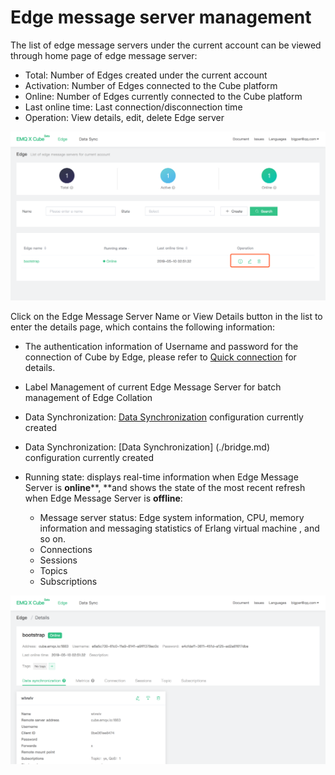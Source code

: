 # Edge message server management

The  list of edge message servers under the current account  can be viewed through home page of edge message server:

- Total: Number of Edges created under the current account
- Activation: Number of Edges connected to the Cube platform
- Online: Number of Edges currently connected to the Cube platform
- Last online time: Last connection/disconnection time
- Operation: View details, edit, delete Edge server

![image-20190510105346663](../_images/image-20190510105346663.png)



Click on the Edge Message Server Name or View Details button in the list to enter the details page, which contains the following information:

- The authentication information of Username and password for the connection of Cube by Edge, please refer to [Quick connection](./connect_strom.md) for details.
- Label Management of current Edge Message Server  for batch management of Edge Collation
- Data Synchronization: [Data Synchronization](./bridge.md) configuration currently created

- Data Synchronization: [Data Synchronization] (./bridge.md) configuration currently created
- Running state:  displays real-time information when Edge Message Server is **online****, **and  shows the state of the most recent refresh when Edge Message Server is **offline**:
   - Message server status: Edge system information, CPU, memory information and messaging statistics of Erlang virtual machine , and so on.
   - Connections
   - Sessions
   - Topics
   - Subscriptions

![image-20190510105408286](../_images/image-20190510105408286.png)

